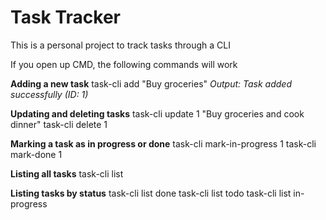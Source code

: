# Task Tracker
This is a personal project to track tasks through a CLI

If you open up CMD, the following commands will work

**Adding a new task**
task-cli add "Buy groceries"
*Output: Task added successfully (ID: 1)*

**Updating and deleting tasks**
task-cli update 1 "Buy groceries and cook dinner"
task-cli delete 1

**Marking a task as in progress or done**
task-cli mark-in-progress 1
task-cli mark-done 1

**Listing all tasks**
task-cli list

**Listing tasks by status**
task-cli list done
task-cli list todo
task-cli list in-progress
